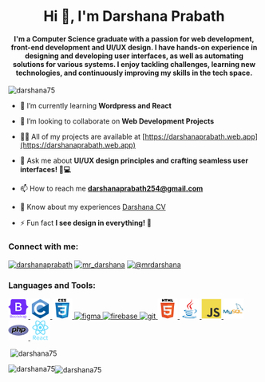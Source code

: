 <h1 align="center">Hi 👋, I'm Darshana Prabath</h1>
<h4 align="center">I'm a Computer Science graduate with a passion for web development, front-end development and UI/UX design. I have hands-on experience in designing and developing user interfaces, as well as automating solutions for various systems. I enjoy tackling challenges, learning new technologies, and continuously improving my skills in the tech space.</h4>

<p align="left"> <img src="https://komarev.com/ghpvc/?username=darshana75&label=Profile%20views&color=0e75b6&style=flat" alt="darshana75" /> </p>

- 🌱 I’m currently learning **Wordpress and React**

- 👯 I’m looking to collaborate on **Web Development Projects**

- 👨‍💻 All of my projects are available at [https://darshanaprabath.web.app](https://darshanaprabath.web.app)

- 💬 Ask me about **UI/UX design principles and crafting seamless user interfaces! 🎨💻**

- 📫 How to reach me **darshanaprabath254@gmail.com**

- 📄 Know about my experiences [Darshana CV](https://github.com/user-attachments/files/17828826/Darshana.Prabath.pdf) 

- ⚡ Fun fact **I see design in everything! 🎨**

<h3 align="left">Connect with me:</h3>
<p align="left">
<a href="https://linkedin.com/in/darshanaprabath" target="blank"><img align="center" src="https://raw.githubusercontent.com/rahuldkjain/github-profile-readme-generator/master/src/images/icons/Social/linked-in-alt.svg" alt="darshanaprabath" height="30" width="40" /></a>
<a href="https://instagram.com/mr_darshana" target="blank"><img align="center" src="https://raw.githubusercontent.com/rahuldkjain/github-profile-readme-generator/master/src/images/icons/Social/instagram.svg" alt="mr_darshana" height="30" width="40" /></a>
<a href="https://www.youtube.com/c/@mrdarshana" target="blank"><img align="center" src="https://raw.githubusercontent.com/rahuldkjain/github-profile-readme-generator/master/src/images/icons/Social/youtube.svg" alt="@mrdarshana" height="30" width="40" /></a>
</p>

<h3 align="left">Languages and Tools:</h3>
<p align="left"> <a href="https://getbootstrap.com" target="_blank" rel="noreferrer"> <img src="https://raw.githubusercontent.com/devicons/devicon/master/icons/bootstrap/bootstrap-plain-wordmark.svg" alt="bootstrap" width="40" height="40"/> </a> <a href="https://www.cprogramming.com/" target="_blank" rel="noreferrer"> <img src="https://raw.githubusercontent.com/devicons/devicon/master/icons/c/c-original.svg" alt="c" width="40" height="40"/> </a> <a href="https://www.w3schools.com/css/" target="_blank" rel="noreferrer"> <img src="https://raw.githubusercontent.com/devicons/devicon/master/icons/css3/css3-original-wordmark.svg" alt="css3" width="40" height="40"/> </a> <a href="https://www.figma.com/" target="_blank" rel="noreferrer"> <img src="https://www.vectorlogo.zone/logos/figma/figma-icon.svg" alt="figma" width="40" height="40"/> </a> <a href="https://firebase.google.com/" target="_blank" rel="noreferrer"> <img src="https://www.vectorlogo.zone/logos/firebase/firebase-icon.svg" alt="firebase" width="40" height="40"/> </a> <a href="https://git-scm.com/" target="_blank" rel="noreferrer"> <img src="https://www.vectorlogo.zone/logos/git-scm/git-scm-icon.svg" alt="git" width="40" height="40"/> </a> <a href="https://www.w3.org/html/" target="_blank" rel="noreferrer"> <img src="https://raw.githubusercontent.com/devicons/devicon/master/icons/html5/html5-original-wordmark.svg" alt="html5" width="40" height="40"/> </a> <a href="https://www.java.com" target="_blank" rel="noreferrer"> <img src="https://raw.githubusercontent.com/devicons/devicon/master/icons/java/java-original.svg" alt="java" width="40" height="40"/> </a> <a href="https://developer.mozilla.org/en-US/docs/Web/JavaScript" target="_blank" rel="noreferrer"> <img src="https://raw.githubusercontent.com/devicons/devicon/master/icons/javascript/javascript-original.svg" alt="javascript" width="40" height="40"/> </a> <a href="https://www.mysql.com/" target="_blank" rel="noreferrer"> <img src="https://raw.githubusercontent.com/devicons/devicon/master/icons/mysql/mysql-original-wordmark.svg" alt="mysql" width="40" height="40"/> </a> <a href="https://www.php.net" target="_blank" rel="noreferrer"> <img src="https://raw.githubusercontent.com/devicons/devicon/master/icons/php/php-original.svg" alt="php" width="40" height="40"/> </a> <a href="https://reactjs.org/" target="_blank" rel="noreferrer"> <img src="https://raw.githubusercontent.com/devicons/devicon/master/icons/react/react-original-wordmark.svg" alt="react" width="40" height="40"/> </a> </p>

<p>&nbsp;<img align="center" src="https://github-readme-stats.vercel.app/api?username=darshana75&show_icons=true&locale=en](https://github-readme-streak-stats.herokuapp.com/?user=Darshana75&theme=transparent&hide_border=false" alt="darshana75" /></p>

<p><img align="left" src="https://github-readme-stats.vercel.app/api/top-langs?username=darshana75&show_icons=true&locale=en&layout=compact" alt="darshana75" /></p>

<p><img align="center" src="https://github-readme-streak-stats.herokuapp.com/?user=darshana75&" alt="darshana75" /></p>
